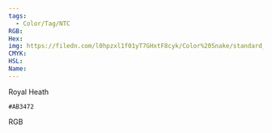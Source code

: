 ```yaml
---
tags:
  - Color/Tag/NTC
RGB:
Hex:
img: https://filedn.com/l0hpzxl1f01yT7GHxtF8cyk/Color%20Snake/standard_csv_to_svg/%23/AB3472.svg
CMYK:
HSL:
Name:
---
```

Royal Heath
```palette
#AB3472
```
RGB
